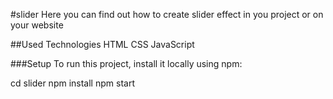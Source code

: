 #slider
Here you can find out how to create slider effect in you project or on your website

##Used Technologies
HTML
CSS 
JavaScript

###Setup
To run this project, install it locally using npm:

cd slider
npm install
npm start
